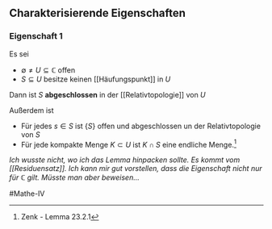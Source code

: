 ## Charakterisierende Eigenschaften
### Eigenschaft 1
Es sei
- $\emptyset \neq U \subseteq \mathbb{C}$ offen
- $S \subseteq U$ besitze keinen [[Häufungspunkt]] in $U$

Dann ist $S$ **abgeschlossen** in der [[Relativtopologie]] von $U$

Außerdem ist
- Für jedes $s \in S$ ist $\{S\}$ offen und abgeschlossen un der Relativtopologie von $S$
- Für jede kompakte Menge $K \subset U$ ist $K \cap S$ eine endliche Menge.[^1]

*Ich wusste nicht, wo ich das Lemma hinpacken sollte. Es kommt vom [[Residuensatz]]. 
Ich kann mir gut vorstellen, dass die Eigenschaft nicht nur für $\mathbb{C}$ gilt. Müsste man aber beweisen...*

#Mathe-IV 

[^1]: Zenk - Lemma 23.2.1